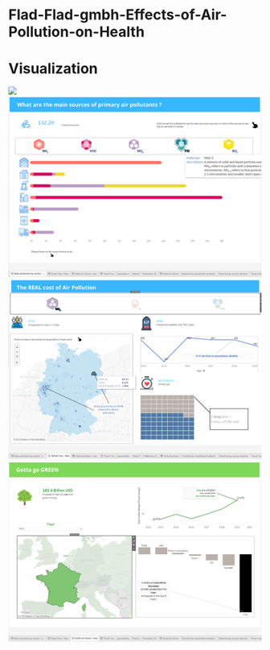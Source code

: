 # Flad-Flad-gmbh-Effects-of-Air-Pollution-on-Health





# Visualization
<img src="Dashboard Overview.png">

<img src="Main Pollutants by Sector.png">

<img src="Detail View.png">

<img src="Go Green.png">
